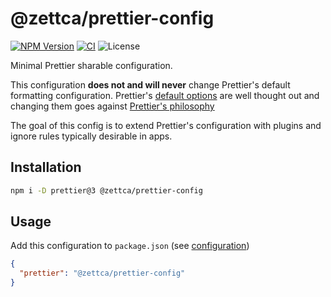 # @zettca/prettier-config

[![NPM Version](https://img.shields.io/npm/v/@zettca/prettier-config)](https://www.npmjs.com/package/@zettca/prettier-config)
[![CI](https://github.com/zettca/prettier-config/actions/workflows/ci.yml/badge.svg)](https://github.com/zettca/prettier-config/actions/workflows/ci.yml)
![License](https://img.shields.io/github/license/zettca/prettier-config)

Minimal Prettier sharable configuration.

This configuration **does not and will never** change Prettier's default
formatting configuration. Prettier's
[default options](https://prettier.io/docs/en/options) are well thought out and
changing them goes against
[Prettier's philosophy](https://prettier.io/docs/en/option-philosophy)

The goal of this config is to extend Prettier's configuration with plugins and
ignore rules typically desirable in apps.

## Installation

```sh
npm i -D prettier@3 @zettca/prettier-config
```

## Usage

Add this configuration to `package.json` (see
[configuration](https://prettier.io/docs/en/configuration.html#sharing-configurations))

```json
{
  "prettier": "@zettca/prettier-config"
}
```
